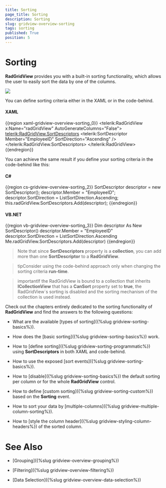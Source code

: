 ```yaml
---
title: Sorting
page_title: Sorting
description: Sorting
slug: gridview-overview-sorting
tags: sorting
published: True
position: 5
---
```


# Sorting

__RadGridView__ provides you with a built-in sorting functionality, which allows the user to easily sort the data by one of the columns.

![](images/RadGridView_FunctionalOverview_Sorting_1.png)

You can define sorting criteria either in the XAML or in the code-behind.

#### __XAML__

{{region xaml-gridview-overview-sorting_0}}
	<telerik:RadGridView x:Name="radGridView"
	                 AutoGenerateColumns="False">
	    <telerik:RadGridView.SortDescriptors>
	        <telerik:SortDescriptor Member="EmployeeID"
	                            SortDirection="Ascending" />
	    </telerik:RadGridView.SortDescriptors>
	    <!--...-->
	</telerik:RadGridView>
{{endregion}}


You can achieve the same result if you define your sorting criteria in the code-behind like this:

#### __C#__

{{region cs-gridview-overview-sorting_2}}
	SortDescriptor descriptor = new SortDescriptor();
	descriptor.Member = "EmployeeID";
	descriptor.SortDirection = ListSortDirection.Ascending;
	this.radGridView.SortDescriptors.Add(descriptor);
{{endregion}}


#### __VB.NET__

{{region vb-gridview-overview-sorting_3}}
	Dim descriptor As New SortDescriptor()
	descriptor.Member = "EmployeeID"
	descriptor.SortDirection = ListSortDirection.Ascending
	Me.radGridView.SortDescriptors.Add(descriptor)
{{endregion}}


>Note that since __SortDescriptors__ property is a __collection__, you can add more than one __SortDescriptor__ to a __RadGridView__.

>tipConsider using the code-behind approach only when changing the sorting criteria __run-time__.

>importantIf the RadGridView is bound to a collection that inherits __ICollectionView__ that has a __CanSort__ property set to __true__, the RadGridView`s sorting is disabled and the sorting mechanism of the collection is used instead.


Check out the chapters entirely dedicated to the sorting functionality of __RadGridView__ and find the answers to the following questions:

* What are the available [types of sorting]({%slug gridview-sorting-basics%}).

* How does the [basic sorting]({%slug gridview-sorting-basics%}) work.

* How to [define sorting]({%slug gridview-sorting-programmatic%}) using __SortDescriptors__ in both XAML and code-behind.

* How to use the exposed [sort events]({%slug gridview-sorting-basics%}).

* How to [disable]({%slug gridview-sorting-basics%}) the default sorting per column or for the whole __RadGridView__ control.

* How to define [custom sorting]({%slug gridview-sorting-custom%}) based on the __Sorting__ event.

* How to sort your data by [multiple-columns]({%slug gridview-multiple-column-sorting%}).

* How to [style the column header]({%slug gridview-styling-column-headers%}) of the sorted column.

# See Also

 * [Grouping]({%slug gridview-overview-grouping%})

 * [Filtering]({%slug gridview-overview-filtering%})

 * [Data Selection]({%slug gridview-overview-data-selection%})
